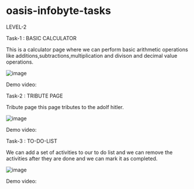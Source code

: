 # oasis-infobyte-tasks

LEVEL-2

Task-1 : BASIC CALCULATOR

This is a calculator page where we can perform basic arithmetic operations like additions,subtractions,multiplication and divison and decimal value operations.

![image](https://user-images.githubusercontent.com/114418446/205708615-bcedfd99-c813-48b6-9dd2-98283bf3cf4a.png)

Demo video:





Task-2 : TRIBUTE PAGE

Tribute page this page tributes to the adolf hitler.

![image](https://user-images.githubusercontent.com/114418446/205708849-771b87d6-561c-40d6-b82d-52e4b77c980b.png)

Demo video:





Task-3 : TO-DO-LIST

We can add a set of activities to our to do list and we can remove the activities after they are done and we can mark it as completed.

![image](https://user-images.githubusercontent.com/114418446/205709602-0b5f2893-ac1b-41ef-a808-04038fa200f0.png)
 
 Demo video:
